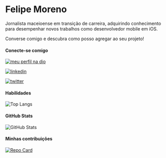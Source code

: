 
# Felipe Moreno

Jornalista maceioense em transição de carreira, adquirindo conhecimento para desempenhar novos trabalhos como desenvolvedor mobile em iOS.

Converse comigo e descubra como posso agregar ao seu projeto!




#### Conecte-se comigo
[![meu perfil na dio](https://img.shields.io/badge/meu_perfil_na_dio-B451F0?style=for-the-badge&logo=no&logoColor=white)](https://web.dio.me/users/rfelipemoreno)

[![linkedin](https://img.shields.io/badge/linkedin-0A66C2?style=for-the-badge&logo=linkedin&logoColor=white)](https://www.linkedin.com/in/heylipemoreno)

[![twitter](https://img.shields.io/badge/github-b3b3b3?style=for-the-badge&logo=github&logoColor=white)](https://github.com/heylipemoreno)
#### Habilidades
![Top Langs](https://github-readme-stats-git-masterrstaa-rickstaa.vercel.app/api/top-langs/?username=heylipemoreno&bg_color=B451F0&border_color=fff&title_color=fff&text_color=FFF)
#### GitHub Stats
![GitHub Stats](https://github-readme-stats.vercel.app/api?username=heylipemoreno&theme=transparent&bg_color=B451F0&border_color=fffff&show_icons=true&icon_color=fff&title_color=fff&text_color=FFF)
#### Minhas contribuições
[![Repo Card](https://github-readme-stats.vercel.app/api/pin/?username=heylipemoreno&repo=myjam-back&bg_color=B451F0&border_color=fff&show_icons=true&icon_color=fff&title_color=fff&text_color=FFF)](https://github.com/heylipemoreno/myjam-back)